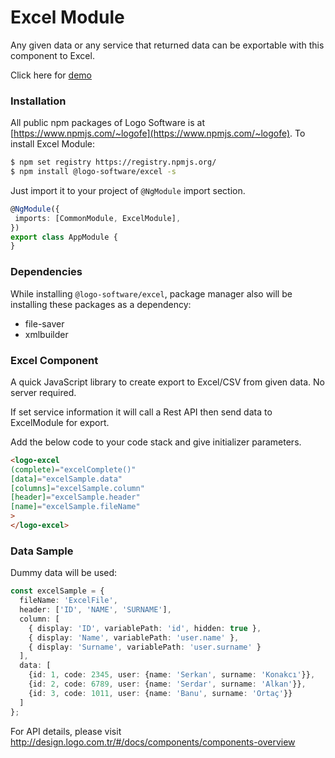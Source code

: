 # Excel Module
Any given data or any service that returned data can be exportable with this component to Excel.

Click here for [demo](http://design.logo.com.tr/#/docs/components/excel-module#excelmodule)

### Installation

All public npm packages of Logo Software is at [https://www.npmjs.com/~logofe](https://www.npmjs.com/~logofe). To
install Excel Module:

 ```bash
 $ npm set registry https://registry.npmjs.org/
 $ npm install @logo-software/excel -s
 ```

Just import it to your project of `@NgModule` import section.

 ```typescript
 @NgModule({
  imports: [CommonModule, ExcelModule],
})
export class AppModule {
}
 ```

### Dependencies ###

While installing `@logo-software/excel`, package manager also will be installing these packages as a dependency:

* file-saver
* xmlbuilder
 
### Excel Component
A quick JavaScript library to create export to Excel/CSV from given data. No server required.

If set service information it will call a Rest API then send data to ExcelModule for export.

Add the below code to your code stack and give initializer parameters.

```html
<logo-excel
(complete)="excelComplete()"
[data]="excelSample.data"
[columns]="excelSample.column"
[header]="excelSample.header"
[name]="excelSample.fileName"
>
</logo-excel>
```

### Data Sample

Dummy data will be used:

```typescript
const excelSample = {
  fileName: 'ExcelFile',
  header: ['ID', 'NAME', 'SURNAME'],
  column: [
    { display: 'ID', variablePath: 'id', hidden: true },
    { display: 'Name', variablePath: 'user.name' },
    { display: 'Surname', variablePath: 'user.surname' }
  ],
  data: [
    {id: 1, code: 2345, user: {name: 'Serkan', surname: 'Konakcı'}},
    {id: 2, code: 6789, user: {name: 'Serdar', surname: 'Alkan'}},
    {id: 3, code: 1011, user: {name: 'Banu', surname: 'Ortaç'}}
  ]
};
```

For API details, please visit http://design.logo.com.tr/#/docs/components/components-overview
